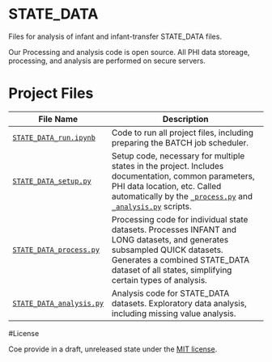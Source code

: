 # STATE_DATA 

Files for analysis of infant and infant-transfer STATE_DATA files.

Our Processing and analysis code is open source. All PHI data storeage, processing, and analysis are performed on secure servers.


# Project Files 

| File Name                  | Description |
|----------------------------|-------------|
| [`STATE_DATA_run.ipynb`](STATE_DATA_run.ipynb)  | Code to run all project files, including preparing the BATCH job scheduler. |
| [`STATE_DATA_setup.py`](STATE_DATA_setup.py)      | Setup code, necessary for multiple states in the project. Includes documentation, common parameters, PHI data location, etc. Called automatically by the [`_process.py`](STATE_DATA_process.py) and [`_analysis.py`](STATE_DATA_analysis.py) scripts. |
| [`STATE_DATA_process.py`](STATE_DATA_process.py) | Processing code for individual state datasets. Processes INFANT and LONG datasets, and generates subsampled QUICK datasets. Generates a combined STATE_DATA dataset of all states, simplifying certain types of analysis. |
| [`STATE_DATA_analysis.py`](STATE_DATA_analysis.py)   | Analysis code for STATE_DATA datasets. Exploratory data analysis, including missing value analysis. |

#License


Coe provide in a draft, unreleased state under the [MIT license](LICENSE).






